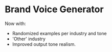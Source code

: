# Brand Voice Generator

Now with:
- Randomized examples per industry and tone
- 'Other' industry
- Improved output tone realism.